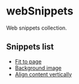 # webSnippets

Web snippets collection.

## Snippets list

- [Fit to page](fit2page.md)
- [Background image](backgroundImage.md)
- [Align content vertically](alignVertically.md)